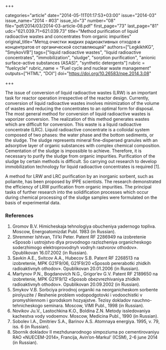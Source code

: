 +++

categories="article"
date="2014-05-11T01:17:53+03:00"
issue="2014-03"
issue_name="2014 - #03"
issue_id="3"
number="08"
file="pdf/2014/03/2014-03-article-08.pdf"
first_page="73"
last_page="81"
udc="621.039.71+621.039.73"
title="Method purification of liquid radioactive wastes and concentrates from organic impurities"
original_title="Метод очистки жидких радиоактивных отходов и концентратов от органической составляющей"
authors=["LegkikhKG", "SmykovVB"]
tags=["liquid radioactive wastes", "liquid radioactive concentrates", "immobilization", "sludge", "sorption purification", "anionic surface-active substances (ASAS)", "synthetic detergents"]
rubric = "fuelcycle"
rubric_name = "Fuel cycle and nuclear waste management"
outputs=["HTML", "DOI"]
doi="https://doi.org/10.26583/npe.2014.3.08"

+++

The issue of conversion of liquid radioactive wastes (LRW) is an important task for reactor operation irrespective of the reactor design. Currently, conversion of liquid radioactive wastes involves minimization of the volume of wastes and reducing the concentrates to an optimal form for disposal. The most general method for conversion of liquid radioactive wastes is vaporizer conversion. The realization of this method generates wastes which are difficult for conversion. This waste is a liquid radioactive concentrate (LRC). Liquid radioactive concentrate is a colloidal system composed of two phases: the water phase and the bottom sediments, or the sludge. The sludge represents mineral fine-dispersed granules with an adsorptive layer of organic substances with complex chemical composition. Cementation of the sludge is impossible to achieve. Therefore, it is necessary to purify the sludge from organic impurities. Purification of the sludge by certain methods is difficult. So carrying out research to develop immobilization technology for liquid radioactive concentrates is required [1].

A method for LRW and LRC purification by an inorganic sorbent, such as polianite, has been proposed by IPPE scientists. The research demonstrated the efficiency of LRW purification from organic impurities. The principal tasks of further research into the solidification processes which occur during chemical processing of the sludge samples were formulated on the basis of experimental data.

### References

1. Gromov B.V. Himicheskaja tehnologiya obucheniya yadernogo topliva. Moscow, Energoatomizdat Publ. 1983 (in Russian).
2. Shremmer Ishtvan, Til’ki Peter. Patent RF 2286949 na izobretenie «Sposob i ustrojstvo dlya provodnogo razlozheniya organicheskogo soderzhimogo elektroprovodnyh vodnyh rastvorov othodov». Opublikovan 16.07.2002 (in Russian).
3. Savkin A.E., Svitcov A.A., Hubecov S.B. Patent RF 2268513 na izobretenie, MPK G21F9/06, G21F9/20 «Sposob pererabotki zhidkih radioaktivnyh othodov». Opublikovan 20.01.2006 (in Russian).
4. Martynov P.N., Bogdanovich N.G., Grigor’ev G.V. Patent RF 2189650 na izobretenie, MPK G21F9/12 «Sposob obezvrezhivaniya zhidkih radioaktivnyh othodov». Opublikovan 20.09.2002 (in Russian).
5. Smykov V.B. Sorbciya prirodnoj organiki na neorganicheskom sorbente pirolyuzite / Reshenie problem vodopodgotovki i vodoochistki v promyshlennom i gorodskom hozyajstve. Tezisy dokladov nauchno-tehnicheskogo seminara. Moscow, VIMI Publ., 1998 (in Russian).
6. Novikov Ju.V., Lastochkina K.O., Boldina Z.N. Metody issledovaniya kachestva vody vodoemov. Moscow, Medicina Publ., 1990 (in Russian).
7. Sobolev I.A., Dmitriev S.A., Barinov A.S. Atomnaya energiya. 1995, v. 79, iss. 6 (in Russian).
8. Sbornik dokladov II mezhdunarodnogo simpoziuma po cementirovaniyu RAO «NUECEM-2014», Francija, Avin’on-Markul’ (ICSM), 2-6 june 2014 (in Russian).